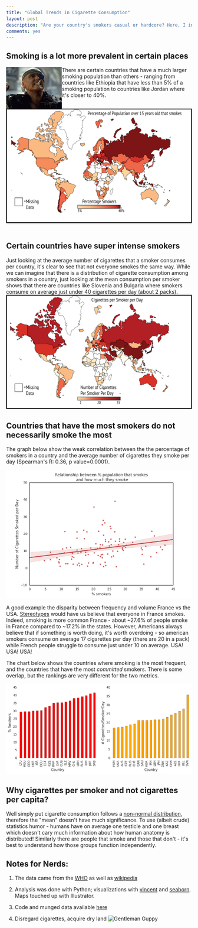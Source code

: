 ```yaml
---
title: "Global Trends in Cigarette Consumption"
layout: post
description: "Are your country's smokers casual or hardcore? Here, I investigate the differences in prevalence of smoking and how many cigarettes those smokers consume among different nations."
comments: yes
---
```




## Smoking is a lot more prevalent in certain places



<img src="/res/blog_3/smoker.jpg" align="left" width="30%" >

There are certain countries that have a much larger smoking population than others - ranging from countries like Ethiopia that have less than 5% of a smoking population to countries like Jordan where it's closer to 40%.
<!-- <div class="full zoomable"><img src="/res/blog_3/Percentage_smokers.PNG"></div> -->
<!-- ![Percentage Smokers](/res/blog_3/Percentage_smokers.PNG) -->
<a href="/res/blog_3/Percentage_smokers.png">
<img src="/res/blog_3/Percentage_smokers.png">
</a>﻿

## Certain countries have super intense smokers

Just looking at the average number of cigarettes that a smoker consumes per country, it's clear to see that not everyone smokes the same way. While we can imagine that there is a distribution of cigarette consumption among smokers in a country, just looking at the mean consumption per smoker shows that there are countries like Slovenia and Bulgaria where smokers consume on average just under 40 cigarettes per day (about 2 packs).
![Cigarettes per Smoker](/res/blog_3/cigarettes_per_smoker.png)



## Countries that have the most smokers do not necessarily smoke the most

The graph below show the weak correlation between the the percentage of smokers in a country and the average number of cigarettes they smoke per day (Spearman's R: 0.36, p value=0.0001).

![Relationship](/res/blog_3/comparison.png)

A good example the disparity between frequency and volume France vs the USA. [Stereotypes](/res/blog_3/letired.png) would have us believe that everyone in France smokes. Indeed, smoking is more common France - about ~27.6% of people smoke in France compared to ~17.2% in the states. However, Americans always believe that if something is worth doing, it's worth overdoing - so american smokers consume on average 17 cigarettes per day (there are 20 in a pack) while French people struggle to consume just under 10 on average. USA! USA! USA!



The chart below shows the countries where smoking is the most frequent, and the countries that have the most *committed* smokers. There is some overlap, but the rankings are very different for the two metrics.

![Top Countries](/res/blog_3/cig_subplots.png)

## Why cigarettes per smoker and not cigarettes per capita?

Well simply put cigarette consumption follows a [non-normal distribution](https://en.wikipedia.org/wiki/Multimodal_distribution), therefore the "mean" doesn't have much significance. To use (albeit crude) statistics humor - humans have on average one testicle and one breast which doesn't cary much information about how human anatomy is distributed! Similarly there are people that smoke and those that don't - it's best to understand how those groups function independently.

## Notes for Nerds:

1. The data came from the [WHO](http://apps.who.int/gho/data/node.sdg.3-a-viz?lang=en) as well as [wikipedia](https://en.wikipedia.org/wiki/List_of_countries_by_cigarette_consumption_per_capita)

2. Analysis was done with Python; visualizations with [vincent](http://vincent.readthedocs.io/en/latest/) and [seaborn](http://stanford.edu/~mwaskom/software/seaborn/). Maps touched up with Illustrator.

3. Code and munged data available [here](https://github.com/NicholasARossi/Global-Smoking-Analysis/tree/master)

4. Disregard cigarettes, acquire dry land
![Gentleman Guppy](/res/blog_3/the_gentleman_guppy.gif)

